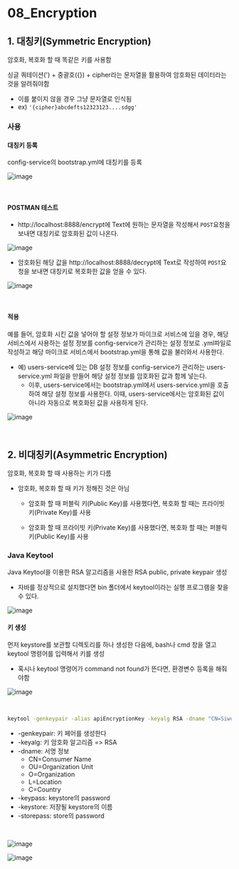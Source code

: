 # 08_Encryption

## 1. 대칭키(Symmetric Encryption)

암호화, 복호화 할 때 똑같은 키를 사용함

싱글 쿼테이션(') + 중괄호({}) + cipher라는 문자열을 활용하여 암호화된 데이터라는 것을 알려줘야함

- 이를 붙이지 않을 경우 그냥 문자열로 인식됨
- ex) `'{cipher}abcdefts12323123....sdgg'`

### 사용

#### 대칭키 등록

config-service의 bootstrap.yml에 대칭키를 등록

![image](https://user-images.githubusercontent.com/93081720/214608677-7712541c-2ff0-496e-9c94-d4b6c591189b.png)

<br>

#### POSTMAN 테스트

- http://localhost:8888/encrypt에 Text에 원하는 문자열을 작성해서 `POST`요청을 보내면 대칭키로 암호화된 값이 나온다.

![image](https://user-images.githubusercontent.com/93081720/214607579-647e1825-cb16-47b4-b51a-689d841a410f.png)

- 암호화된 해당 값을 http://localhost:8888/decrypt에 Text로 작성하여 `POST`요청을 보내면 대칭키로 복호화한 값을 얻을 수 있다.

![image](https://user-images.githubusercontent.com/93081720/214608255-03137009-2bd5-4adf-8e73-405cb1d0d25f.png)

<br>

#### 적용

예를 들어, 암호화 시킨 값을 넣어야 할 설정 정보가 마이크로 서비스에 있을 경우, 해당 서비스에서 사용하는 설정 정보를 config-service가 관리하는 설정 정보로 .yml파일로 작성하고 해당 마이크로 서비스에서 bootstrap.yml을 통해 값을 불러와서 사용한다.

- 예) users-service에 있는 DB 설정 정보를 config-service가 관리하는 users-service.yml 파일을 만들어 해당 설정 정보를 암호화된 값과 함께 넣는다.
  - 이후, users-service에서는 bootstrap.yml에서 users-service.yml을 호출하여 해당 설정 정보를 사용한다. 이때, users-service에서는 암호화된 값이 아니라 자동으로 복호화된 값을 사용하게 된다.

![image](https://user-images.githubusercontent.com/93081720/214610581-918df300-5da4-42cd-a820-596f2a2537dc.png)

<br>

## 2. 비대칭키(Asymmetric Encryption)



암호화, 복호화 할 때 사용하는 키가 다름

- 암호화, 복호화 할 때 키가 정해진 것은 아님

  - 암호화 할 때 퍼블릭 키(Public Key)를 사용했다면, 복호화 할 때는 프라이빗 키(Private Key)를 사용

  - 암호화 할 때 프라이빗 키(Private Key)를 사용했다면, 복호화 할 때는 퍼블릭 키(Public Key)를 사용

### Java Keytool

Java Keytool을 이용한 RSA 알고리즘을 사용한 RSA public, private keypair 생성

- 자바를 정상적으로 설치했다면 bin 폴더에서 keytool이라는 실행 프로그램을 찾을 수 있다.

![image](https://user-images.githubusercontent.com/93081720/214616295-943b4093-b960-4097-be89-9b8983012a22.png)

#### 키 생성

먼저 keystore를 보관할 디렉토리를 하나 생성한 다음에, bash나 cmd 창을 열고 keytool 명령어를 입력해서 키를 생성

- 혹시나 keytool 명령어가 command not found가 뜬다면, 환경변수 등록을 해줘야함

![image](https://user-images.githubusercontent.com/93081720/214619476-d7ce0e0a-20ed-447a-ae68-78d58291b9f0.png)

<br>

```bash
keytool -genkeypair -alias apiEncryptionKey -keyalg RSA -dname "CN=Siwon Park, OU=API Development, O=SpringCloudTest, L=Seoul, C=KR" -keypass "test1234" -keystore apiEncryptionKey.jks -storepass "test1234"
```

- -genkeypair: 키 페어를 생성한다
- -keyalg: 키 암호화 알고리즘 => RSA
- -dname: 서명 정보
  - CN=Consumer Name
  - OU=Organization Unit
  - O=Organization
  - L=Location
  - C=Country
- -keypass: keystore의 password
- -keystore: 저장될 keystore의 이름
- -storepass: store의 password

<br>

![image](https://user-images.githubusercontent.com/93081720/214620964-63ef5eb2-b555-42fe-bc15-8955c623510a.png)

![image](https://user-images.githubusercontent.com/93081720/214621329-be5455b3-a6c8-4dee-ad28-b6b68bd05353.png)
